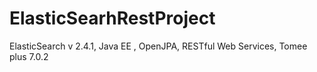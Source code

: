 # ElasticSearhRestProject
ElasticSearch v 2.4.1, Java EE , OpenJPA, RESTful Web Services, Tomee plus 7.0.2
